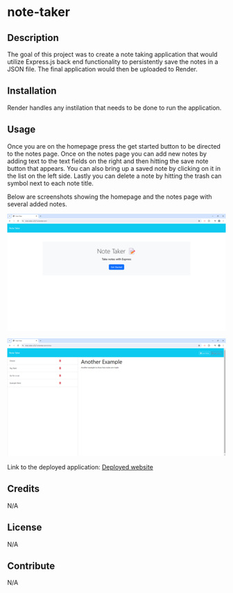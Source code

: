 # note-taker

## Description

The goal of this project was to create a note taking application that would utilize Express.js back end functionality to persistently save the notes in a JSON file. The final application would then be uploaded to Render.

## Installation

Render handles any instilation that needs to be done to run the application.

## Usage

Once you are on the homepage press the get started button to be directed to the notes page. Once on the notes page you can add new notes by adding text to the text fields on the right and then hitting the save note button that appears. You can also bring up a saved note by clicking on it in the list on the left side. Lastly you can delete a note by hitting the trash can symbol next to each note title.

Below are screenshots showing the homepage and the notes page with several added notes.

![Homepage image](./images/home-page.png)

![Notes Page image](./images/notes-page.png)

Link to the deployed application:
[Deployed website](https://note-taker-a7p7.onrender.com/)

## Credits

N/A

## License

N/A

## Contribute

N/A